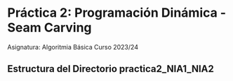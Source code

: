 # Práctica 2: Programación Dinámica - Seam Carving
Asignatura: Algoritmia Básica
Curso 2023/24

## Estructura del Directorio practica2_NIA1_NIA2
